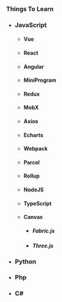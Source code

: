 ### Things To Learn

- ### JavaScript
  - #### Vue
  - #### React
  - #### Angular
  - #### MiniProgram
  - #### Redux
  - #### MobX
  - #### Axios
  - #### Echarts
  - #### Webpack
  - #### Parcel
  - #### Rollup
  - #### NodeJS
  - #### TypeScript
  - #### Canvas
    - ##### Fabric.js
    - ##### Three.js
- ### Python
- ### Php
- ### C#